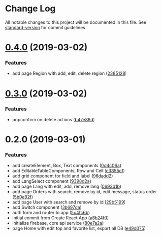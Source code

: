 # Change Log

All notable changes to this project will be documented in this file. See [standard-version](https://github.com/conventional-changelog/standard-version) for commit guidelines.

<a name="0.4.0"></a>
# [0.4.0](https://github.com/andriy-ilin/ukrainer.web/compare/v0.3.0...v0.4.0) (2019-03-02)


### Features

* add page Region with add, edit, delete region ([2385128](https://github.com/andriy-ilin/ukrainer.web/commit/2385128))



<a name="0.3.0"></a>
# [0.3.0](https://github.com/andriy-ilin/ukrainer.web/compare/v0.2.0...v0.3.0) (2019-03-02)


### Features

* popconfirm on delete actions ([b47e89d](https://github.com/andriy-ilin/ukrainer.web/commit/b47e89d))



<a name="0.2.0"></a>
# 0.2.0 (2019-03-01)


### Features

* add createElement, Box, Text components ([0d4c06a](https://github.com/andriy-ilin/ukrainer.web/commit/0d4c06a))
* add EditableTableComponents, Row and Cell ([c3855cf](https://github.com/andriy-ilin/ukrainer.web/commit/c3855cf))
* add grid component for field and label ([96dadd2](https://github.com/andriy-ilin/ukrainer.web/commit/96dadd2))
* add LangSelect component ([9398d2a](https://github.com/andriy-ilin/ukrainer.web/commit/9398d2a))
* add page Lang with edit, add, remove lang ([0693d1b](https://github.com/andriy-ilin/ukrainer.web/commit/0693d1b))
* add page Orders with search, remove by id, edit message, status order ([5b0e92f](https://github.com/andriy-ilin/ukrainer.web/commit/5b0e92f))
* add page User with search and remove by id ([29b5199](https://github.com/andriy-ilin/ukrainer.web/commit/29b5199))
* add Switch component ([3b697da](https://github.com/andriy-ilin/ukrainer.web/commit/3b697da))
* auth form and router to app ([5c4fc6b](https://github.com/andriy-ilin/ukrainer.web/commit/5c4fc6b))
* initial commit from Create React App ([a6b24f0](https://github.com/andriy-ilin/ukrainer.web/commit/a6b24f0))
* initialize firebase, core api service ([80e7a2a](https://github.com/andriy-ilin/ukrainer.web/commit/80e7a2a))
* page Home with edit top and favorite list, export all DB ([e49d075](https://github.com/andriy-ilin/ukrainer.web/commit/e49d075))
